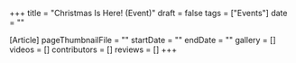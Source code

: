 +++
title = "Christmas Is Here! (Event)"
draft = false
tags = ["Events"]
date = ""

[Article]
pageThumbnailFile = ""
startDate = ""
endDate = ""
gallery = []
videos = []
contributors = []
reviews = []
+++